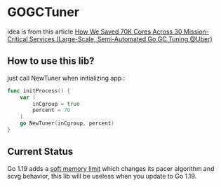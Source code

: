 # GOGCTuner

idea is from this article [How We Saved 70K Cores Across 30 Mission-Critical Services (Large-Scale, Semi-Automated Go GC Tuning @Uber) ](https://eng.uber.com/how-we-saved-70k-cores-across-30-mission-critical-services/)

## How to use this lib?

just call NewTuner when initializing app :

```go
func initProcess() {
	var (
		inCgroup = true
		percent = 70
	)
	go NewTuner(inCgroup, percent)
}
```

## Current Status

Go 1.19 adds a [soft memory limit](https://github.com/golang/proposal/blob/master/design/48409-soft-memory-limit.md) which changes its pacer algorithm and scvg behavior, this lib will be useless when you update to Go 1.19.


